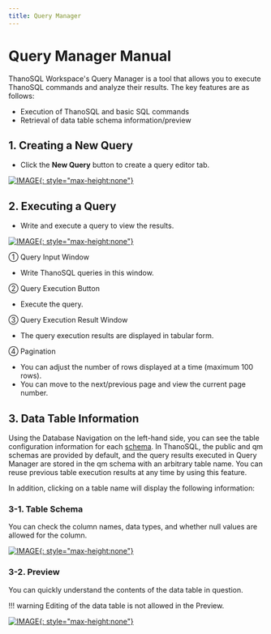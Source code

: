 ```yaml
---
title: Query Manager
---
```


# __Query Manager Manual__

ThanoSQL Workspace's Query Manager is a tool that allows you to execute ThanoSQL commands and analyze their results. The key features are as follows:

- Execution of ThanoSQL and basic SQL commands
- Retrieval of data table schema information/preview

## __1. Creating a New Query__

- Click the **New Query** button to create a query editor tab.

[![IMAGE](/en/img/getting_started/paas/workspace/img1.png){: style="max-height:none"}](/en/img/getting_started/paas/workspace/img1.png)

## __2. Executing a Query__

- Write and execute a query to view the results.

[![IMAGE](/en/img/getting_started/paas/workspace/img2.png){: style="max-height:none"}](/en/img/getting_started/paas/workspace/img2.png)

① Query Input Window

- Write ThanoSQL queries in this window.

② Query Execution Button

- Execute the query.

③ Query Execution Result Window

- The query execution results are displayed in tabular form.

④ Pagination

- You can adjust the number of rows displayed at a time (maximum 100 rows).
- You can move to the next/previous page and view the current page number.


## __3.  Data Table Information__

Using the Database Navigation on the left-hand side, you can see the table configuration information for each [schema](https://www.postgresql.org/docs/current/ddl-schemas.html). In ThanoSQL, the public and qm schemas are provided by default, and the query results executed in Query Manager are stored in the qm schema with an arbitrary table name. You can reuse previous table execution results at any time by using this feature.

In addition, clicking on a table name will display the following information:

### __3-1. Table Schema__

You can check the column names, data types, and whether null values are allowed for the column.

[![IMAGE](/en/img/getting_started/paas/workspace/img3.png){: style="max-height:none"}](/en/img/getting_started/paas/workspace/img3.png)

### __3-2. Preview__

You can quickly understand the contents of the data table in question.

!!! warning
    Editing of the data table is not allowed in the Preview.

[![IMAGE](/en/img/getting_started/paas/workspace/img4.png){: style="max-height:none"}](/en/img/getting_started/paas/workspace/img4.png)